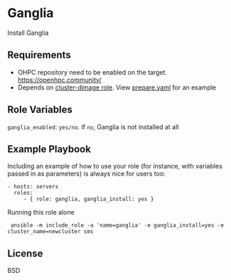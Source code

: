 Ganglia
=========

Install Ganglia

Requirements
------------
- OHPC repository need to be enabled on the
  target. https://openhpc.community/
- Depends on [cluster-dimage role](../../roles/cluster-dimage/). View
  [prepare.yaml](molecule/default/prepare.yaml) for an example

Role Variables
--------------

`ganglia_enabled`: `yes/no`. If `no`, Ganglia is not installed at all

Example Playbook
----------------

Including an example of how to use your role (for instance, with variables
passed in as parameters) is always nice for users too:

    - hosts: servers
      roles:
         - { role: ganglia, ganglia_install: yes }
		 
Running this role alone

	 ansible -m include_role -a 'name=ganglia' -e ganglia_install=yes -e cluster_name=newcluster sms

License
-------

BSD
